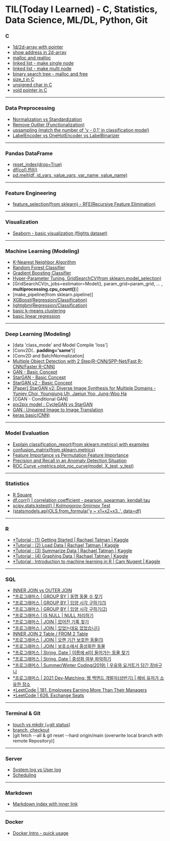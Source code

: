 # TIL(Today I Learned) - C, Statistics, Data Science, ML/DL, Python, Git

### C
- [1d/2d-array with pointer](https://github.com/seungson/TIL/blob/main/C/arr_pnt.c)
- [show address in 2d-array](https://github.com/seungson/TIL/blob/main/C/address_2d_array.c)
- [malloc and realloc](https://github.com/seungson/TIL/blob/main/C/realloc.c)
- [linked list - make single node](https://github.com/seungson/TIL/blob/main/C/single_node.c)
- [linked list - make multi node](https://github.com/seungson/TIL/blob/main/C/linked_list.c)
- [binary search tree - malloc and free](https://github.com/seungson/TIL/blob/main/C/bin_search_tree.c)
- [size_t in C](https://github.com/seungson/TIL/blob/main/C/size_t.md)
- [unsigned char in C](https://github.com/seungson/TIL/blob/main/C/unsigned_char.md)
- [void pointer in C](https://github.com/seungson/TIL/blob/main/C/void_pointer.md)
---

### Data Preprocessing
- [Normalization vs Standardization](https://github.com/seungson/TIL/blob/main/Data_Preprocessing/Normalization_vs_Standardization.md)
- [Remove Outlier (Functionalization)](https://github.com/seungson/TIL/blob/main/Data_Preprocessing/remove_outlier.md)
- [upsampling (match the number of 'y - 0,1' in classification model)](https://github.com/seungson/TIL/blob/main/Data_Preprocessing/upsampling.md)
- [LabelEncoder vs OneHotEncoder vs LabelBinarizer](https://github.com/seungson/TIL/blob/main/Data_Preprocessing/sklearn_Encoders.md)
---

### Pandas DataFrame
- [reset_index(drop=True)](https://github.com/seungson/TIL/blob/main/Pandas_DataFrame/reset_index.md)
- [df[col].ffill()](https://github.com/seungson/TIL/blob/main/Pandas_DataFrame/ffill.md)
- [pd.melt(df, id_vars, value_vars, var_name, value_name)](https://github.com/seungson/TIL/blob/main/Pandas_DataFrame/melt.md)
---

### Feature Engineering
- [feature_selection(from sklearn) - RFE(Recursive Feature Elimination)](https://github.com/seungson/TIL/blob/main/Feature_Engineering/rfe.md)
---

### Visualization
- [Seaborn - basic visualization (flights dataset)](https://github.com/seungson/TIL/blob/main/Visualization/sns_visualization.ipynb)
---

### Machine Learning (Modeling)
- [K-Nearest Neighbor Algorithm](https://github.com/seungson/TIL/blob/main/Machine_Learning/KNN.md)
- [Random Forest Classifier](https://github.com/seungson/TIL/blob/main/Machine_Learning/RandomForestClassifier.md)
- [Gradient Boosting Classifier](https://github.com/seungson/TIL/blob/main/Machine_Learning/GradientBoostingClassifier.md)
- [Hyper-Parameter Tuning, GridSearchCV(from sklearn.model_selection)](https://github.com/seungson/TIL/blob/main/Machine_Learning/GridSearchCV.md)
- [GridSearchCV(n_jobs=estimator=Model(), param_grid=param_grid, ... , **multiprocessing.cpu_count()**)]
- [make_pipeline(from sklearn.pipeline)]
- [XGBoost(Regression/Classification)](https://github.com/seungson/TIL/blob/main/Machine_Learning/XGBoost.md)
- [lightgbm(Regression/Classification)](https://github.com/seungson/TIL/blob/main/Machine_Learning/LGBM.md)
- [basic k-means clustering](https://github.com/seungson/TIL/blob/main/Machine_Learning/k_means.ipynb)
- [basic linear regression](https://github.com/seungson/TIL/blob/main/Machine_Learning/linear_regression.ipynb)
---

### Deep Learning (Modeling)
- [data 'class_mode' and Model Compile 'loss']
- [Conv2D(.. **padding='same'**)]
- [Conv2D and BatchNormalization]
- [Multiple Object Detection with 2 Step(R-CNN/SPP-Net/Fast R-CNN/Faster R-CNN)](https://github.com/seungson/TIL/blob/main/Deep_Learning/Multiple_Object_Detection_2step.md)
- [GAN - Basic Concept](https://github.com/seungson/TIL/blob/main/Deep_Learning/GAN.md)
- [StarGAN - Basic Concept](https://github.com/seungson/TIL/blob/main/Deep_Learning/StarGAN.md)
- [StarGAN v2 - Basic Concept](https://github.com/seungson/TIL/blob/main/Deep_Learning/StarGAN_v2.md)
- [[Paper] StarGAN v2: Diverse Image Synthesis for Multiple Domains - Yunjey Choi, Youngjung Uh, Jaejun Yoo, Jung-Woo Ha](https://github.com/seungson/TIL/blob/main/Deep_Learning/Paper_StarGAN_v2.md)
- [CGAN - Conditional GAN]
- [pix2pix model : CycleGAN vs StarGAN](https://github.com/seungson/TIL/blob/main/Deep_Learning/CycleGAN_vs_StarGAN.md)
- [GAN : Unpaired Image to Image Translation](https://github.com/seungson/TIL/blob/main/Deep_Learning/GAN_Image_to_Image_Translation.md)
- [keras basic(CNN)](https://github.com/seungson/TIL/blob/main/Deep_Learning/keras_basic.ipynb)
---

### Model Evaluation
- [Explain classification_report(from sklearn.metrics) with examples](https://github.com/seungson/TIL/blob/main/Model_Evaluation/classification_report.md)
- [confusion_matrix(from sklearn.metrics)](https://github.com/seungson/TIL/blob/main/Model_Evaluation/confusion_matrix.md)
- [Feature Importance vs Permutation Feature Importance](https://github.com/seungson/TIL/blob/main/Model_Evaluation/feature_importance.md)
- [Precision and Recall in an Anomaly Detection Situation](https://github.com/seungson/TIL/blob/main/Model_Evaluation/precision_vs_recall.md)
- [ROC Curve +metrics.plot_roc_curve(model, X_test, y_test)](https://github.com/seungson/TIL/blob/main/Model_Evaluation/precision_vs_recall.md)
---

### Statistics
- [R Square](https://github.com/seungson/TIL/blob/main/Statistics/R_Square.md)
- [df.corr() | correlation coefficient - pearson, spearman, kendall tau](https://github.com/seungson/TIL/blob/main/Statistics/corr.md)
- [scipy.stats.kstest() | Kolmogorov-Smirnov Test](https://github.com/seungson/TIL/blob/main/Statistics/kstest.md)
- [(statsmodels.api)OLS.from_formula('y ~ x1+x2+x3..', data=df)](https://github.com/seungson/TIL/blob/main/Statistics/ols_regression.md)


---

### R
- [*Tutorial : (1) Getting Started | Rachael Tatman | Kaggle](https://github.com/seungson/TIL/blob/main/R/getting-started-in-r-first-steps.ipynb)
- [*Tutorial : (2) Load Data | Rachael Tatman | Kaggle](https://github.com/seungson/TIL/blob/main/R/getting-started-in-r-load-data-into-r.ipynb)
- [*Tutorial : (3) Summarize Data | Rachael Tatman | Kaggle](https://github.com/seungson/TIL/blob/main/R/getting-started-in-r-summarize-data.ipynb)
- [*Tutorial : (4) Graphing Data | Rachael Tatman | Kaggle](https://github.com/seungson/TIL/blob/main/R/getting-started-in-r-graphing-data.ipynb)
- [*Tutorial : Introduction to machine learning in R | Cam Nugent | Kaggle](https://github.com/seungson/TIL/blob/main/R/introduction-to-machine-learning-in-r-tutorial.ipynb)
---

### SQL
- [INNER JOIN vs OUTER JOIN](https://github.com/seungson/TIL/blob/main/SQL/inner_outer_join.md)
- [*프로그래머스 | GROUP BY | 동명 동물 수 찾기](https://github.com/seungson/TIL/blob/main/SQL/having.md)
- [*프로그래머스 | GROUP BY | 입양 시각 구하기(1)](https://github.com/seungson/TIL/blob/main/SQL/use_alias.md)
- [*프로그래머스 | GROUP BY | 입양 시각 구하기(2)](https://github.com/seungson/TIL/blob/main/SQL/recursive.md)
- [*프로그래머스 | IS NULL | NULL 처리하기](https://github.com/seungson/TIL/blob/main/SQL/ifnull.md)
- [*프로그래머스 | JOIN | 없어진 기록 찾기](https://github.com/seungson/TIL/blob/main/SQL/join_without_null.md)
- [*프로그래머스 | JOIN | 있었는데요 없었습니다](https://github.com/seungson/TIL/blob/main/SQL/compare_dates.md)
- [INNER JOIN 2 Table / FROM 2 Table](https://github.com/seungson/TIL/blob/main/SQL/join_and_from_2_table.md)
- [*프로그래머스 | JOIN | 오랜 기간 보호한 동물(1)](https://github.com/seungson/TIL/blob/main/SQL/order_by_datetime.md)
- [*프로그래머스 | JOIN | 보호소에서 중성화한 동물](https://github.com/seungson/TIL/blob/main/SQL/intact_to_spayed.md)
- [*프로그래머스 | String, Date | 이름에 el이 들어가는 동물 찾기](https://github.com/seungson/TIL/blob/main/SQL/where_like_upper_lower.md)
- [*프로그래머스 | String, Date | 중성화 여부 파악하기](https://github.com/seungson/TIL/blob/main/SQL/if_or_case.md)
- [*프로그래머스 | Summer/Winter Coding(2019) | 우유와 요거트가 담긴 장바구니](https://github.com/seungson/TIL/blob/main/SQL/with_groupby_having.md)
- [*프로그래머스 | 2021 Dev-Matching: 웹 백엔드 개발자(상반기) | 헤비 유저가 소유한 장소](https://github.com/seungson/TIL/blob/main/SQL/subquery_or_2table.md)
- [*LeetCode | 181. Employees Earning More Than Their Managers](https://github.com/seungson/TIL/blob/main/SQL/double_table.md)
- [*LeetCode | 626. Exchange Seats](https://github.com/seungson/TIL/blob/main/SQL/odd_even_change.md)
---

### Terminal & Git
- [touch vs mkdir (+git status)](https://github.com/seungson/TIL/blob/main/Git/status.md)
- [branch, checkout](https://github.com/seungson/TIL/blob/main/Git/brunch.md)
- [git fetch --all & git reset --hard origin/main (overwrite local branch with remote Repository)]
---

### Server
- [System log vs User log](https://github.com/seungson/TIL/blob/main/Server/log.md)
- [Scheduling](https://github.com/seungson/TIL/blob/main/Server/scheduling.md)

---

### Markdown
- [Markdown index with inner link](https://github.com/seungson/TIL/blob/main/Markdown/innerlink.md)
---

### Docker
- [Docker Intro - quick usage](https://github.com/seungson/TIL/blob/main/Docker/docker_tutorial.md)
